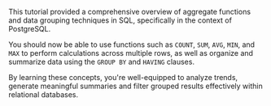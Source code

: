 This tutorial provided a comprehensive overview of aggregate functions and data grouping techniques in SQL, specifically in the context of PostgreSQL.

You should now be able to use functions such as `COUNT`, `SUM`, `AVG`, `MIN`, and `MAX` to perform calculations across multiple rows, as well as organize and summarize data using the `GROUP BY` and `HAVING` clauses.

By learning these concepts, you're well-equipped to analyze trends, generate meaningful summaries and filter grouped results effectively within relational databases.
